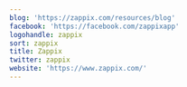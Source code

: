 ```yaml
---
blog: 'https://zappix.com/resources/blog'
facebook: 'https://facebook.com/zappixapp'
logohandle: zappix
sort: zappix
title: Zappix
twitter: zappix
website: 'https://www.zappix.com/'
---
```

